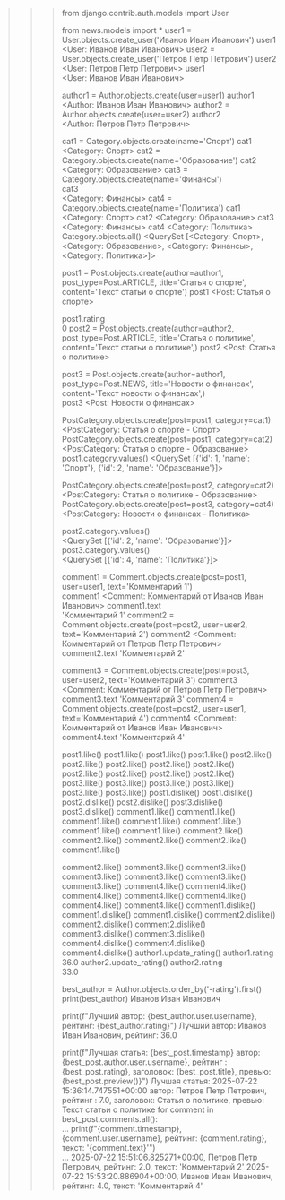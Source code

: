 >>> from django.contrib.auth.models import User
>>> 
>>> from news.models import *
>>> user1 = User.objects.create_user('Иванов Иван Иванович')
>>> user1                                                   
<User: Иванов Иван Иванович>
>>> user2 = User.objects.create_user('Петров Петр Петрович')
>>> user2
<User: Петров Петр Петрович>
>>> user1                                                    
<User: Иванов Иван Иванович>
>>>
>>>
>>> author1 = Author.objects.create(user=user1)
>>> author1                                    
<Author: Иванов Иван Иванович>
>>> author2 = Author.objects.create(user=user2) 
>>> author2                                    
<Author: Петров Петр Петрович>
>>>
>>>
>>>
>>> cat1 = Category.objects.create(name='Спорт') 
>>> cat1
<Category: Спорт>
>>> cat2 = Category.objects.create(name='Образование') 
>>> cat2                                              
<Category: Образование>
>>> cat3 = Category.objects.create(name='Финансы')     
>>> cat3                                          
<Category: Финансы>
>>> cat4 = Category.objects.create(name='Политика') 
>>> cat1                                           
<Category: Спорт>
>>> cat2
<Category: Образование>
>>> cat3 
<Category: Финансы>
>>> cat4
<Category: Политика>
>>> Category.objects.all() 
<QuerySet [<Category: Спорт>, <Category: Образование>, <Category: Финансы>, <Category: Политика>]>
>>>
>>>
>>> post1 = Post.objects.create(author=author1, post_type=Post.ARTICLE, title='Статья о спорте', content='Текст статьи о спорте')
>>> post1
<Post: Статья о спорте>
>>>
>>> post1.rating     
0
>>> post2 = Post.objects.create(author=author2, post_type=Post.ARTICLE, title='Статья о политике', content='Текст статьи о политике',) 
>>> post2
<Post: Статья о политике>
>>>
>>>
>>>
>>> post3 = Post.objects.create(author=author1, post_type=Post.NEWS, title='Новости о финансах', content='Текст новости о финансах',)  
>>> post3
<Post: Новости о финансах>
>>>
>>>
>>>
>>> PostCategory.objects.create(post=post1, category=cat1) 
<PostCategory: Статья о спорте - Спорт>
>>> PostCategory.objects.create(post=post1, category=cat2) 
<PostCategory: Статья о спорте - Образование>
>>> post1.category.values()
<QuerySet [{'id': 1, 'name': 'Спорт'}, {'id': 2, 'name': 'Образование'}]>
>>>
>>>
>>>
>>> PostCategory.objects.create(post=post2, category=cat2) 
<PostCategory: Статья о политике - Образование>
>>> PostCategory.objects.create(post=post3, category=cat4) 
<PostCategory: Новости о финансах - Политика>
>>>
>>>
>>>
>>> post2.category.values()                                
<QuerySet [{'id': 2, 'name': 'Образование'}]>
>>> post3.category.values()                                
<QuerySet [{'id': 4, 'name': 'Политика'}]>
>>>
>>>
>>> comment1 = Comment.objects.create(post=post1, user=user1, text='Комментарий 1')        
>>> comment1
<Comment: Комментарий от Иванов Иван Иванович>
>>> comment1.text                  
'Комментарий 1'
>>> comment2 = Comment.objects.create(post=post2, user=user2, text='Комментарий 2') 
>>> comment2
<Comment: Комментарий от Петров Петр Петрович>
>>> comment2.text
'Комментарий 2'
>>>
>>> comment3 = Comment.objects.create(post=post3, user=user2, text='Комментарий 3') 
>>> comment3
<Comment: Комментарий от Петров Петр Петрович>
>>> comment3.text
'Комментарий 3'
>>> comment4 = Comment.objects.create(post=post2, user=user1, text='Комментарий 4') 
>>> comment4
<Comment: Комментарий от Иванов Иван Иванович>
>>> comment4.text
'Комментарий 4'
>>>
>>> post1.like()
>>> post1.like()
>>> post1.like()
>>> post1.like()
>>> post2.like() 
>>> post2.like()
>>> post2.like()
>>> post2.like()
>>> post2.like()
>>> post2.like()
>>> post2.like()
>>> post2.like()
>>> post2.like()
>>> post3.like() 
>>> post3.like()
>>> post3.like()
>>> post3.like()
>>> post3.like()
>>> post3.like()
>>> post1.dislike() 
>>> post1.dislike()
>>> post2.dislike() 
>>> post2.dislike()
>>> post3.dislike() 
>>> post3.dislike()
>>> comment1.like()
>>> comment1.like()
>>> comment1.like()
>>> comment1.like()
>>> comment1.like()
>>> comment1.like()
>>> comment1.like()
>>> comment2.like() 
>>> comment2.like()
>>> comment2.like()
>>> comment2.like()
>>> comment1.like() 
>>>
>>> comment2.like() 
>>> comment3.like()
>>> comment3.like()
>>> comment3.like()
>>> comment3.like()
>>> comment3.like()
>>> comment3.like()
>>> comment4.like() 
>>> comment4.like()
>>> comment4.like()
>>> comment4.like()
>>> comment4.like()
>>> comment4.like()
>>> comment4.like()
>>> comment1.dislike() 
>>> comment1.dislike()
>>> comment1.dislike()
>>> comment2.dislike() 
>>> comment2.dislike()
>>> comment2.dislike()
>>> comment3.dislike() 
>>> comment3.dislike()
>>> comment4.dislike() 
>>> comment4.dislike()
>>> comment4.dislike()
>>> author1.update_rating()
>>> author1.rating         
36.0
>>> author2.update_rating() 
>>> author2.rating          
33.0
>>>
>>> best_author = Author.objects.order_by('-rating').first()
>>> print(best_author)
Иванов Иван Иванович
>>>
>>> print(f"Лучший автор: {best_author.user.username}, рейтинг: {best_author.rating}")
Лучший автор: Иванов Иван Иванович, рейтинг: 36.0
>>>
>>> print(f"Лучшая статья: {best_post.timestamp} автор: {best_post.author.user.username}, рейтинг : {best_post.rating}, заголовок: {best_post.title}, превью: {best_post.preview()}")
Лучшая статья: 2025-07-22 15:36:14.747551+00:00 автор: Петров Петр Петрович, рейтинг : 7.0, заголовок: Статья о политике, превью: Текст статьи о политике
>>> for comment in best_post.comments.all():                                                                 
...     print(f"{comment.timestamp}, {comment.user.username}, рейтинг: {comment.rating}, текст: '{comment.text}'")        
...
2025-07-22 15:51:06.825271+00:00, Петров Петр Петрович, рейтинг: 2.0, текст: 'Комментарий 2'
2025-07-22 15:53:20.886904+00:00, Иванов Иван Иванович, рейтинг: 4.0, текст: 'Комментарий 4'




